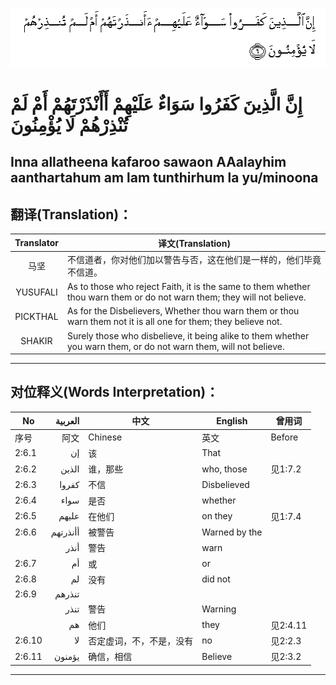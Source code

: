 ![002_006](images/002_006.gif)

#  إِنَّ الَّذِينَ كَفَرُوا سَوَاءٌ عَلَيْهِمْ أَأَنْذَرْتَهُمْ أَمْ لَمْ تُنْذِرْهُمْ لَا يُؤْمِنُونَ 

## Inna allatheena kafaroo sawaon AAalayhim aanthartahum am lam tunthirhum la yu/minoona

## 翻译(Translation)：

| Translator | 译文(Translation)                                            |
|:----------:| ------------------------------------------------------------ |
| 马坚       | 不信道者，你对他们加以警告与否，这在他们是一样的，他们毕竟不信道。 |
| YUSUFALI   | As to those who reject Faith, it is the same to them whether thou warn them or do not warn them; they will not believe. |
| PICKTHAL   | As for the Disbelievers, Whether thou warn them or thou warn them not it is all one for them; they believe not. |
| SHAKIR     | Surely those who disbelieve, it being alike to them whether you warn them, or do not warn them, will not believe. |

---

## 对位释义(Words Interpretation)：

| No     | العربية  | 中文                     | English       | 曾用词   |
| ------ | --------:| ------------------------ | ------------- | -------- |
| 序号   | 阿文     | Chinese                  | 英文          | Before   |
| 2:6.1  | إن       | 该                       | That          |          |
| 2:6.2  | الذين    | 谁，那些                 | who, those    | 见1:7.2  |
| 2:6.3  | كفروا    | 不信                     | Disbelieved   |          |
| 2:6.4  | سواء     | 是否                     | whether       |          |
| 2:6.5  | عليهم    | 在他们                   | on they       | 见1:7.4  |
| 2:6.6  | أأنذرتهم | 被警告                   | Warned by the |          |
|        | أنذر     | 警告                     | warn          |          |
| 2:6.7  | أم       | 或                       | or            |          |
| 2:6.8  | لم       | 没有                     | did not       |          |
| 2:6.9  | تنذرهم   |                          |               |          |
|        | تنذر     | 警告                     | Warning       |          |
|        | هم       | 他们                     | they          | 见2:4.11 |
| 2:6.10 | لا       | 否定虚词，不，不是，没有 | no            | 见2:2.3  |
| 2:6.11 | يؤمنون   | 确信，相信               | Believe       | 见2:3.2  |

---
